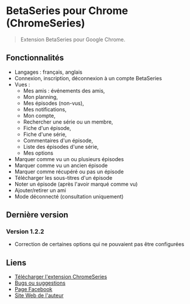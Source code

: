 # BetaSeries pour Chrome (ChromeSeries)

> Extension BetaSeries pour Google Chrome.

## Fonctionnalités

* Langages : français, anglais
* Connexion, inscription, déconnexion à un compte BetaSeries
* Vues : 
	* Mes amis : événements des amis, 
	* Mon planning, 
	* Mes épisodes (non-vus), 
	* Mes notifications, 
	* Mon compte, 
	* Rechercher une série ou un membre,
	* Fiche d'un épisode, 
	* Fiche d'une série, 
	* Commentaires d'un épisode, 
	* Liste des épisodes d'une série,
	* Mes options
* Marquer comme vu un ou plusieurs épisodes
* Marquer comme vu un ancien épisode
* Marquer comme récupéré ou pas un épisode
* Télécharger les sous-titres d'un épisode
* Noter un épisode (après l'avoir marqué comme vu)
* Ajouter/retirer un ami
* Mode déconnecté (consultation uniquement)

## Dernière version

### Version 1.2.2

* Correction de certaines options qui ne pouvaient pas être configurées

## Liens

* [Télécharger l'extension ChromeSeries](https://chrome.google.com/webstore/detail/dadaekemlgdonlfgmfmjnpbgdplffpda)
* [Bugs ou suggestions](https://www.betaseries.com/bugs/chromeseries)
* [Page Facebook](http://www.facebook.com/pages/ChromeSeries/199020100116357)
* [Site Web de l'auteur](http://www.menencia.com)
